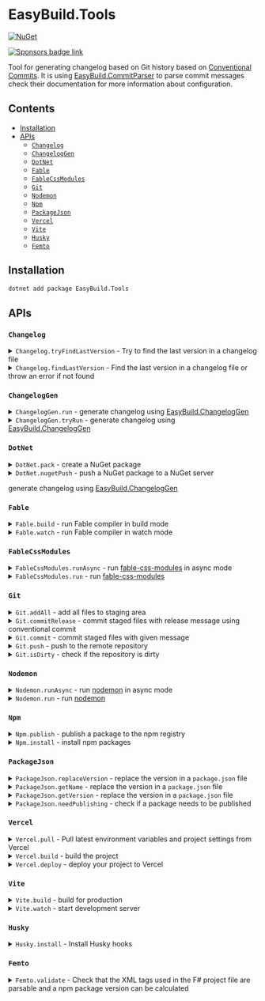 <!--
GENERATED FILE - DO NOT EDIT
This file was generated by [MarkdownSnippets](https://github.com/SimonCropp/MarkdownSnippets).
Source File: /README.source.md
To change this file edit the source file and then run MarkdownSnippets.
-->

# EasyBuild.Tools

[![NuGet](https://img.shields.io/nuget/v/EasyBuild.Tools.svg)](https://www.nuget.org/packages/EasyBuild.Tools)

[![Sponsors badge link](https://img.shields.io/badge/Sponsors_this_project-EA4AAA?style=for-the-badge)](https://mangelmaxime.github.io/sponsors/)

Tool for generating changelog based on Git history based on [Conventional Commits](https://www.conventionalcommits.org/en/v1.0.0/). It is using [EasyBuild.CommitParser](https://github.com/easybuild-org/EasyBuild.CommitParser) to parse commit messages check their documentation for more information about configuration.

<!-- toc -->
## Contents

  * [Installation](#installation)
  * [APIs](#apis)
    * [`Changelog`](#changelog)
    * [`ChangelogGen`](#changeloggen)
    * [`DotNet`](#dotnet)
    * [`Fable`](#fable)
    * [`FableCssModules`](#fablecssmodules)
    * [`Git`](#git)
    * [`Nodemon`](#nodemon)
    * [`Npm`](#npm)
    * [`PackageJson`](#packagejson)
    * [`Vercel`](#vercel)
    * [`Vite`](#vite)
    * [`Husky`](#husky)
    * [`Femto`](#femto)<!-- endToc -->

## Installation

```bash
dotnet add package EasyBuild.Tools
```

## APIs

### `Changelog`

<details>
<summary>
<code>Changelog.tryFindLastVersion</code>
- Try to find the last version in a changelog file
</summary>

<!-- snippet: Changelog.tryFindLastVersion -->
<a id='snippet-Changelog.tryFindLastVersion'></a>
```fs
(changelogFile: FileInfo)
```
<sup><a href='/src/Changelog.fs#L17-L19' title='Snippet source file'>snippet source</a> | <a href='#snippet-Changelog.tryFindLastVersion' title='Start of snippet'>anchor</a></sup>
<!-- endSnippet -->

</details>

<details>
<summary>
<code>Changelog.findLastVersion</code>
- Find the last version in a changelog file or throw an error if not found
</summary>

<!-- snippet: Changelog.findLastVersion -->
<a id='snippet-Changelog.findLastVersion'></a>
```fs
(changelogFile: FileInfo)
```
<sup><a href='/src/Changelog.fs#L44-L46' title='Snippet source file'>snippet source</a> | <a href='#snippet-Changelog.findLastVersion' title='Start of snippet'>anchor</a></sup>
<!-- endSnippet -->

</details>

### `ChangelogGen`

<details>
<summary>
<code>ChangelogGen.run</code>
- generate changelog using <a href="https://github.com/easybuild-org/EasyBuild.ChangelogGen">EasyBuild.ChangelogGen</a>
</summary>

<!-- snippet: ChangelogGen.run -->
<a id='snippet-ChangelogGen.run'></a>
```fs
(
    changelogFile: string,
    ?allowDirty: bool,
    ?allowBranch: string list,
    ?tagFilter: string list,
    ?preRelease: string,
    ?config: string,
    ?forceVersion: string,
    ?skipInvalidCommit: bool,
    ?dryRun: bool,
    ?githubRepo: string,
    ?workingDirectory: string,
    ?forwardArguments: string list
)
: string
```
<sup><a href='/src/ChangelogGen.fs#L15-L31' title='Snippet source file'>snippet source</a> | <a href='#snippet-ChangelogGen.run' title='Start of snippet'>anchor</a></sup>
<!-- endSnippet -->

**Example**

```fs
open EasyBuild.Tools.ChangelogGen

let newVersion = ChangelogGen.run "CHANGELOG.md"
```

</details>

<details>
<summary>
<code>ChangelogGen.tryRun</code>
- generate changelog using <a href="https://github.com/easybuild-org/EasyBuild.ChangelogGen">EasyBuild.ChangelogGen</a>
</summary>

<!-- snippet: ChangelogGen.tryRun -->
<a id='snippet-ChangelogGen.tryRun'></a>
```fs
(
    changelogFile: string,
    ?allowDirty: bool,
    ?allowBranch: string list,
    ?tagFilter: string list,
    ?preRelease: string,
    ?config: string,
    ?forceVersion: string,
    ?skipInvalidCommit: bool,
    ?dryRun: bool,
    ?githubRepo: string,
    ?workingDirectory: string,
    ?forwardArguments: string list
)
: ChangelogGenResult
```
<sup><a href='/src/ChangelogGen.fs#L58-L74' title='Snippet source file'>snippet source</a> | <a href='#snippet-ChangelogGen.tryRun' title='Start of snippet'>anchor</a></sup>
<!-- endSnippet -->

**Example**

```fs
open EasyBuild.Tools.ChangelogGen

match ChangelogGen.tryRun "CHANGELOG.md" with
| ChangelogGenResult.NoVersionBump ->
    printfn "Nothing to deploy"
| ChangelogGenResult.Error error ->
    failwithf "Error while generating changelog:\n%s" error
| ChangelogGenResult.NewVersion newVersion ->
    // Continue release process
```

</details>

### `DotNet`

<details>
<summary>
<code>DotNet.pack</code>
- create a NuGet package
</summary>

<!-- snippet: DotNet.pack -->
<a id='snippet-DotNet.pack'></a>
```fs
(?workingDirectory : string, ?projectFile: FileInfo, ?configuration: Configuration)
: FileInfo
```
<sup><a href='/src/DotNet.fs#L17-L20' title='Snippet source file'>snippet source</a> | <a href='#snippet-DotNet.pack' title='Start of snippet'>anchor</a></sup>
<!-- endSnippet -->

**Example**

```fs
open EasyBuild.Tools.DotNet

let nupkgFile = DotNet.pack()
```

</details>

<details>
<summary>
<code>DotNet.nugetPush</code>
- push a NuGet package to a NuGet server
</summary>

<!-- snippet: DotNet.nugetPush -->
<a id='snippet-DotNet.nugetPush'></a>
```fs
(
    nupkgPath: FileInfo,
    ?forceEnglishOutput: bool,
    ?source: string,
    ?symbolSource: string,
    ?timeout: int,
    ?apiKey: string,
    ?symbolApiKey: string,
    ?disableBuffering: bool,
    ?noSymbols: bool,
    ?interactive: bool,
    ?skipDuplicate: bool,
    ?forceEcho: bool
)
```
<sup><a href='/src/DotNet.fs#L58-L73' title='Snippet source file'>snippet source</a> | <a href='#snippet-DotNet.nugetPush' title='Start of snippet'>anchor</a></sup>
<!-- endSnippet -->

If `apiKey` is not provided, `NUGET_KEY` environment variable will be used.

If `symbolApiKey` is not provided, `NUGET_SYMBOL_KEY` environment variable will be used.

</details>

generate changelog using <a href="https://github.com/easybuild-org/EasyBuild.ChangelogGen">EasyBuild.ChangelogGen</a>

### `Fable`

<details>
<summary>
<code>Fable.build</code>
- run Fable compiler in build mode
</summary>

<!-- snippet: Fable.build -->
<a id='snippet-Fable.build'></a>
```fs
(
    ?projFileOrDir: string,
    ?outDir: string,
    ?extension: string,
    ?sourceMaps: bool,
    ?sourceMapsRoot: string,
    ?define: string list,
    ?configuration: string,
    ?verbose: bool,
    ?silent: bool,
    ?typedArrays: bool,
    ?run: string,
    ?runFast: string,
    ?runScript: bool,
    ?noRestore: bool,
    ?noCache: bool,
    ?exclude: string list,
    ?lang: Fable.Lang,
    ?testMSBuildCracker: bool,
    ?legacyCracker: bool,
    ?workingDirectory: string
)
: unit
```
<sup><a href='/src/Fable.fs#L21-L45' title='Snippet source file'>snippet source</a> | <a href='#snippet-Fable.build' title='Start of snippet'>anchor</a></sup>
<!-- endSnippet -->

</details>

<details>
<summary>
<code>Fable.watch</code>
- run Fable compiler in watch mode
</summary>

<!-- snippet: Fable.watch -->
<a id='snippet-Fable.watch'></a>
```fs
(
    ?projFileOrDir: string,
    ?outDir: string,
    ?extension: string,
    ?sourceMaps: bool,
    ?sourceMapsRoot: string,
    ?define: string list,
    ?configuration: string,
    ?verbose: bool,
    ?silent: bool,
    ?typedArrays: bool,
    ?run: string,
    ?runFast: string,
    ?runScript: bool,
    ?runWatch: string,
    ?noRestore: bool,
    ?noCache: bool,
    ?exclude: string list,
    ?lang: Fable.Lang,
    ?testMSBuildCracker: bool,
    ?legacyCracker: bool,
    ?workingDirectory: string
)
: Task
```
<sup><a href='/src/Fable.fs#L86-L111' title='Snippet source file'>snippet source</a> | <a href='#snippet-Fable.watch' title='Start of snippet'>anchor</a></sup>
<!-- endSnippet -->

</details>

### `FableCssModules`

<details>
<summary>
<code>FableCssModules.runAsync</code>
- run <a href="https://www.npmjs.com/package/fable-css-modules">fable-css-modules</a> in async mode
</summary>

<!-- snippet: FableCssModules.runAsync -->
<a id='snippet-FableCssModules.runAsync'></a>
```fs
(?outFile: string, ?``internal``: bool, ?camelCase: bool, ?workingDirectory: string)
: Task
```
<sup><a href='/src/FableCssModules.fs#L10-L13' title='Snippet source file'>snippet source</a> | <a href='#snippet-FableCssModules.runAsync' title='Start of snippet'>anchor</a></sup>
<!-- endSnippet -->

</details>

<details>
<summary>
<code>FableCssModules.run</code>
- run <a href="https://www.npmjs.com/package/fable-css-modules">fable-css-modules</a>
</summary>

<!-- snippet: FableCssModules.run -->
<a id='snippet-FableCssModules.run'></a>
```fs
(?outFile: string, ?``internal``: bool, ?camelCase: bool, ?workingDirectory: string)
: unit
```
<sup><a href='/src/FableCssModules.fs#L28-L31' title='Snippet source file'>snippet source</a> | <a href='#snippet-FableCssModules.run' title='Start of snippet'>anchor</a></sup>
<!-- endSnippet -->

</details>

### `Git`

<details>
<summary>
<code>Git.addAll</code>
- add all files to staging area
</summary>

<!-- snippet: Git.addAll -->
<a id='snippet-Git.addAll'></a>
```fs
()
```
<sup><a href='/src/Git.fs#L9-L11' title='Snippet source file'>snippet source</a> | <a href='#snippet-Git.addAll' title='Start of snippet'>anchor</a></sup>
<!-- endSnippet -->

</details>

<details>
<summary>
<code>Git.commitRelease</code>
- commit staged files with release message using conventional commit
</summary>

<!-- snippet: Git.commitRelease -->
<a id='snippet-Git.commitRelease'></a>
```fs
(newVersion: string)
```
<sup><a href='/src/Git.fs#L16-L18' title='Snippet source file'>snippet source</a> | <a href='#snippet-Git.commitRelease' title='Start of snippet'>anchor</a></sup>
<!-- endSnippet -->

</details>

<details>
<summary>
<code>Git.commit</code>
- commit staged files with given message
</summary>

<!-- snippet: Git.commit -->
<a id='snippet-Git.commit'></a>
```fs
(message: string)
```
<sup><a href='/src/Git.fs#L29-L31' title='Snippet source file'>snippet source</a> | <a href='#snippet-Git.commit' title='Start of snippet'>anchor</a></sup>
<!-- endSnippet -->

</details>

<details>
<summary>
<code>Git.push</code>
- push to the remote repository
</summary>

<!-- snippet: Git.push -->
<a id='snippet-Git.push'></a>
```fs
(?force: bool)
```
<sup><a href='/src/Git.fs#L42-L44' title='Snippet source file'>snippet source</a> | <a href='#snippet-Git.push' title='Start of snippet'>anchor</a></sup>
<!-- endSnippet -->

</details>

<details>
<summary>
<code>Git.isDirty</code>
- check if the repository is dirty
</summary>

<!-- snippet: Git.push -->
<a id='snippet-Git.push'></a>
```fs
(?force: bool)
```
<sup><a href='/src/Git.fs#L42-L44' title='Snippet source file'>snippet source</a> | <a href='#snippet-Git.push' title='Start of snippet'>anchor</a></sup>
<!-- endSnippet -->

</details>

### `Nodemon`

<details>
<summary>
<code>Nodemon.runAsync</code>
- run <a href="https://www.npmjs.com/package/nodemon">nodemon</a> in async mode
</summary>

<!-- snippet: Nodemon.runAsync -->
<a id='snippet-Nodemon.runAsync'></a>
```fs
(
    // Configuration
    ?config: string,
    ?exitCrash: bool,
    ?ignore: string list,
    ?noColors: bool,
    ?signal: string,
    ?watch: string list,
    ?noUpdateNotifier: bool,
    // Execution
    ?onChangeOnly: bool,
    ?cwd: string,
    ?extensions: string,
    ?noStdin: bool,
    ?spawn: bool,
    ?exec: string,
    ?yourArgs: string,
    // Watching
    ?delay: string,
    ?legacyWatch: bool,
    ?pollingInterval: int,
    // Information
    ?dump: bool,
    ?verbose: bool,
    ?workingDirectory: string
)
: Task
```
<sup><a href='/src/Nodemon.fs#L11-L39' title='Snippet source file'>snippet source</a> | <a href='#snippet-Nodemon.runAsync' title='Start of snippet'>anchor</a></sup>
<!-- endSnippet -->

</details>

<details>
<summary>
<code>Nodemon.run</code>
- run <a href="https://www.npmjs.com/package/nodemon">nodemon</a>
</summary>

<!-- snippet: Nodemon.run -->
<a id='snippet-Nodemon.run'></a>
```fs
(
    // Configuration
    ?config: string,
    ?exitCrash: bool,
    ?ignore: string list,
    ?noColors: bool,
    ?signal: string,
    ?watch: string list,
    ?noUpdateNotifier: bool,
    // Execution
    ?onChangeOnly: bool,
    ?cwd: string,
    ?extensions: string,
    ?noStdin: bool,
    ?spawn: bool,
    ?exec: string,
    ?yourArgs: string,
    // Watching
    ?delay: string,
    ?legacyWatch: bool,
    ?pollingInterval: int,
    // Information
    ?dump: bool,
    ?verbose: bool,
    ?workingDirectory: string
)
: unit
```
<sup><a href='/src/Nodemon.fs#L87-L115' title='Snippet source file'>snippet source</a> | <a href='#snippet-Nodemon.run' title='Start of snippet'>anchor</a></sup>
<!-- endSnippet -->

</details>

### `Npm`

<details>
<summary>
<code>Npm.publish</code>
- publish a package to the npm registry
</summary>

<!-- snippet: Npm.publish -->
<a id='snippet-Npm.publish'></a>
```fs
(projectDir: string, ?tag: string, ?isRestricted: bool)
```
<sup><a href='/src/Npm.fs#L10-L12' title='Snippet source file'>snippet source</a> | <a href='#snippet-Npm.publish' title='Start of snippet'>anchor</a></sup>
<!-- endSnippet -->

</details>

<details>
<summary>
<code>Npm.install</code>
- install npm packages
</summary>

<!-- snippet: Npm.install -->
<a id='snippet-Npm.install'></a>
```fs
(?workingDirectory: string)
```
<sup><a href='/src/Npm.fs#L31-L33' title='Snippet source file'>snippet source</a> | <a href='#snippet-Npm.install' title='Start of snippet'>anchor</a></sup>
<!-- endSnippet -->

</details>

### `PackageJson`

<details>
<summary>
<code>PackageJson.replaceVersion</code>
- replace the version in a <code>package.json</code> file
</summary>

<!-- snippet: PackageJson.replaceVersion -->
<a id='snippet-PackageJson.replaceVersion'></a>
```fs
(file: FileInfo, newVersion: string)
```
<sup><a href='/src/PackageJson.fs#L15-L17' title='Snippet source file'>snippet source</a> | <a href='#snippet-PackageJson.replaceVersion' title='Start of snippet'>anchor</a></sup>
<!-- endSnippet -->

**Example**

```fs
open EasyBuild.Tools.PackageJson

let packageJsonFile = FileInfo "package.json"
PackageJson.replaceVersion packageJsonFile "1.0.0"
```

</details>

<details>
<summary>
<code>PackageJson.getName</code>
- replace the version in a <code>package.json</code> file
</summary>

<!-- snippet: PackageJson.getName -->
<a id='snippet-PackageJson.getName'></a>
```fs
(file: FileInfo)
```
<sup><a href='/src/PackageJson.fs#L35-L37' title='Snippet source file'>snippet source</a> | <a href='#snippet-PackageJson.getName' title='Start of snippet'>anchor</a></sup>
<!-- endSnippet -->

**Example**

```fs
open EasyBuild.Tools.PackageJson

let packageJsonFile = FileInfo "package.json"
let packageName = PackageJson.getName packageJsonFile
```

</details>

<details>
<summary>
<code>PackageJson.getVersion</code>
- replace the version in a <code>package.json</code> file
</summary>

<!-- snippet: PackageJson.getVersion -->
<a id='snippet-PackageJson.getVersion'></a>
```fs
(file: FileInfo)
```
<sup><a href='/src/PackageJson.fs#L43-L45' title='Snippet source file'>snippet source</a> | <a href='#snippet-PackageJson.getVersion' title='Start of snippet'>anchor</a></sup>
<!-- endSnippet -->

**Example**

```fs
open EasyBuild.Tools.PackageJson

let packageJsonFile = FileInfo "package.json"
let packageVersion = PackageJson.getVersion packageJsonFile
```

</details>

<details>
<summary>
<code>PackageJson.needPublishing</code>
- check if a package needs to be published
</summary>

<!-- snippet: PackageJson.needPublishing -->
<a id='snippet-PackageJson.needPublishing'></a>
```fs
(packageJson: FileInfo)
: bool
```
<sup><a href='/src/PackageJson.fs#L56-L59' title='Snippet source file'>snippet source</a> | <a href='#snippet-PackageJson.needPublishing' title='Start of snippet'>anchor</a></sup>
<!-- endSnippet -->

**Example**

```fs
open EasyBuild.Tools.PackageJson

let packageJsonFile = FileInfo "package.json"

if PackageJson.needPublishing packageJsonFile then
    // Do something
```

</details>

### `Vercel`

<details>
<summary>
<code>Vercel.pull</code>
- Pull latest environment variables and project settings from Vercel
</summary>

<!-- snippet: Vercel.pull -->
<a id='snippet-Vercel.pull'></a>
```fs
(
    ?environment: string,
    ?gitBranch: string,
    ?yes: bool,
    ?debug: bool,
    ?globalConfig: string,
    ?localConfig: string,
    ?noColor: bool,
    ?scope: string,
    ?token: string,
    ?workingDirectory: string
)
```
<sup><a href='/src/Vercel.fs#L31-L44' title='Snippet source file'>snippet source</a> | <a href='#snippet-Vercel.pull' title='Start of snippet'>anchor</a></sup>
<!-- endSnippet -->

</details>

<details>
<summary>
<code>Vercel.build</code>
- build the project
</summary>

<!-- snippet: Vercel.build -->
<a id='snippet-Vercel.build'></a>
```fs
(
    ?output: string,
    ?prod: bool,
    ?yes: bool,
    ?debug: bool,
    ?globalConfig: string,
    ?localConfig: string,
    ?noColor: bool,
    ?scope: string,
    ?token: string,
    ?workingDirectory: string
)
```
<sup><a href='/src/Vercel.fs#L71-L84' title='Snippet source file'>snippet source</a> | <a href='#snippet-Vercel.build' title='Start of snippet'>anchor</a></sup>
<!-- endSnippet -->

</details>

<details>
<summary>
<code>Vercel.deploy</code>
- deploy your project to Vercel
</summary>

<!-- snippet: Vercel.deploy -->
<a id='snippet-Vercel.deploy'></a>
```fs
(
    ?archive: string,
    ?buildEnv: string,
    ?env: string,
    ?force: bool,
    ?meta: string,
    ?noWait: bool,
    ?prebuilt: bool,
    ?prod: bool,
    ?``public``: bool,
    ?regions: string list,
    ?skipDomain: bool,
    ?withCache: bool,
    ?yes: bool,
    ?debug: bool,
    ?globalConfig: string,
    ?localConfig: string,
    ?noColor: bool,
    ?scope: string,
    ?token: string,
    ?workingDirectory: string
)
```
<sup><a href='/src/Vercel.fs#L111-L134' title='Snippet source file'>snippet source</a> | <a href='#snippet-Vercel.deploy' title='Start of snippet'>anchor</a></sup>
<!-- endSnippet -->

</details>

### `Vite`

<details>
<summary>
<code>Vite.build</code>
- build for production
</summary>

<!-- snippet: Vite.build -->
<a id='snippet-Vite.build'></a>
```fs
(
    ?target: string,
    ?outDir: string,
    ?assetsDir: string,
    ?assetsInlineLimit: int,
    ?ssr: string,
    ?sourcemap: Vite.Build.SourceMap,
    ?minify: Vite.Build.Minifier,
    ?manifest: Vite.Build.Manifest,
    ?ssrManifest: Vite.Build.SSRManifest,
    ?emptyOutDir: bool,
    ?watch: bool,
    ?config: string,
    ?``base``: string,
    ?logLevel: Vite.Build.LogLevel,
    ?clearScreen: bool,
    ?debug: Vite.Build.Debug,
    ?filter: string,
    ?mode: string,
    ?workingDirectory: string
)
```
<sup><a href='/src/Vite.fs#L72-L94' title='Snippet source file'>snippet source</a> | <a href='#snippet-Vite.build' title='Start of snippet'>anchor</a></sup>
<!-- endSnippet -->

</details>

<details>
<summary>
<code>Vite.watch</code>
- start development server
</summary>

<!-- snippet: Vite.watch -->
<a id='snippet-Vite.watch'></a>
```fs
(
    ?host: string,
    ?port: int,
    ?``open``: Vite.Watch.Open,
    ?cors: bool,
    ?strictPort: bool,
    ?force: bool,
    ?config: string,
    ?``base``: string,
    ?logLevel: Vite.Watch.LogLevel,
    ?clearScreen: bool,
    ?debug: Vite.Watch.Debug,
    ?filter: string,
    ?mode: string,
    ?workingDirectory: string
)
: Task
```
<sup><a href='/src/Vite.fs#L191-L209' title='Snippet source file'>snippet source</a> | <a href='#snippet-Vite.watch' title='Start of snippet'>anchor</a></sup>
<!-- endSnippet -->

</details>

### `Husky`

<details>
<summary>
<code>Husky.install</code>
- Install Husky hooks
</summary>

<!-- snippet: Husky.install -->
<a id='snippet-Husky.install'></a>
```fs
(?workingDirectory: string)
: unit
```
<sup><a href='/src/Husky.fs#L8-L11' title='Snippet source file'>snippet source</a> | <a href='#snippet-Husky.install' title='Start of snippet'>anchor</a></sup>
<!-- endSnippet -->

</details>

### `Femto`

<details>
<summary>
<code>Femto.validate</code>
- Check that the XML tags used in the F# project file are parsable and a npm package version can be calculated
</summary>

<!-- snippet: Femto.validate -->
<a id='snippet-Femto.validate'></a>
```fs
(?project: string, ?workingDirectory: string)
: unit
```
<sup><a href='/src/Femto.fs#L9-L12' title='Snippet source file'>snippet source</a> | <a href='#snippet-Femto.validate' title='Start of snippet'>anchor</a></sup>
<!-- endSnippet -->

</details>

